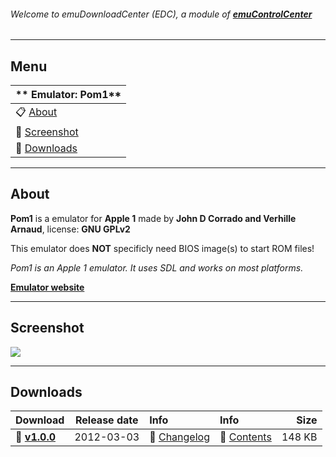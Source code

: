 ###### Welcome to emuDownloadCenter (EDC), a module of [**emuControlCenter**](https://github.com/PhoenixInteractiveNL/emuControlCenter/wiki/)
***
## Menu
| ** Emulator: Pom1** |
|:---------|
| :clipboard: [About](#about) |
| :sunrise: [Screenshot](#screenshot) |
| :floppy_disk: [Downloads](#downloads) |
***
## About
**Pom1** is a emulator for **Apple 1** made by **John D Corrado and Verhille Arnaud**, license: **GNU GPLv2**

This emulator does **NOT** specificly need BIOS image(s) to start ROM files!

_Pom1 is an Apple 1 emulator. It uses SDL and works on most platforms._

[**Emulator website**](http://pom1.sourceforge.net/)
***
## Screenshot
![](https://raw.githubusercontent.com/PhoenixInteractiveNL/emuDownloadCenter/master/hooks/pom1/screen.jpg)
***
## Downloads
| Download | Release date  | Info       | Info       | Size       |
|:---------|:-------------:|:-----------|:-----------|-----------:|
| :floppy_disk: [**v1.0.0**](https://github.com/PhoenixInteractiveNL/edc-repo0002/raw/master/pom1/1.0.0.7z) | 2012-03-03 | :page_facing_up: [Changelog](https://github.com/PhoenixInteractiveNL/edc-repo0002/blob/master/pom1/1.0.0_changelog.txt) | :mag_right: [Contents](https://github.com/PhoenixInteractiveNL/edc-repo0002/blob/master/pom1/1.0.0_contents.txt) | 148 KB |
